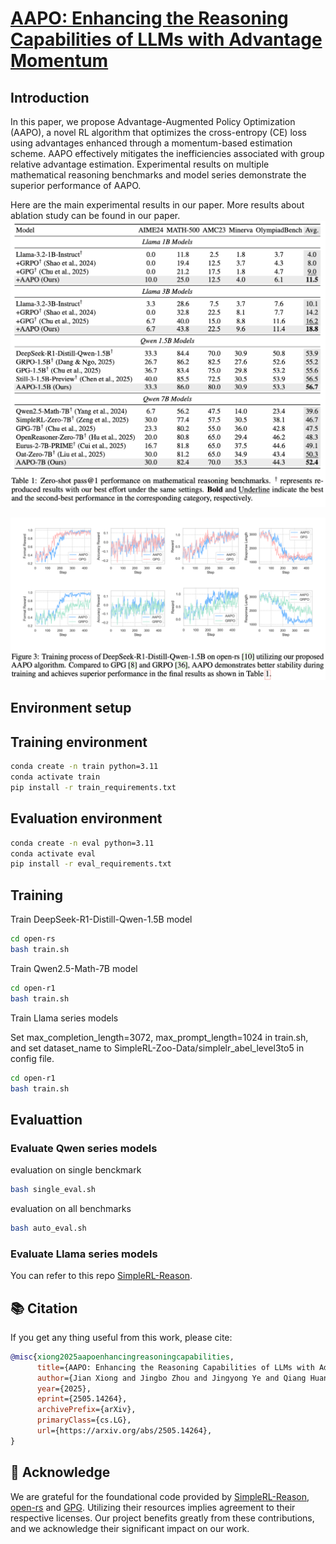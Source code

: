 # [AAPO: Enhancing the Reasoning Capabilities of LLMs with Advantage Momentum](https://arxiv.org/abs/2505.14264v2)

## Introduction
In this paper, we propose Advantage-Augmented Policy Optimization (AAPO), a novel RL algorithm
that optimizes the cross-entropy (CE) loss using advantages enhanced through a momentum-based estimation scheme. AAPO effectively mitigates the
inefficiencies associated with group relative advantage estimation. Experimental
results on multiple mathematical reasoning benchmarks and model series demonstrate the superior
performance of AAPO.

Here are the main experimental results in our paper. More results about ablation study can be found in our paper.
![](images/1.png)

![](images/2.png)


## Environment setup
## Training environment
```bash
conda create -n train python=3.11
conda activate train
pip install -r train_requirements.txt
```

## Evaluation environment
```bash
conda create -n eval python=3.11
conda activate eval
pip install -r eval_requirements.txt
```

## Training
Train DeepSeek-R1-Distill-Qwen-1.5B model
```bash
cd open-rs
bash train.sh
```

Train Qwen2.5-Math-7B model
```bash
cd open-r1
bash train.sh
```

Train Llama series models

Set max_completion_length=3072, max_prompt_length=1024 in train.sh, and set dataset_name to SimpleRL-Zoo-Data/simplelr_abel_level3to5 in config file.

```bash
cd open-r1
bash train.sh
```

## Evaluattion
### Evaluate Qwen series models
evaluation on single benckmark
```bash
bash single_eval.sh
```

evaluation on all benchmarks
```bash
bash auto_eval.sh
```

### Evaluate Llama series models
You can refer to this repo [SimpleRL-Reason](https://github.com/hkust-nlp/simpleRL-reason).

## 📚 Citation
If you get any thing useful from this work, please cite:
```bibtex
@misc{xiong2025aapoenhancingreasoningcapabilities,
      title={AAPO: Enhancing the Reasoning Capabilities of LLMs with Advantage Momentum}, 
      author={Jian Xiong and Jingbo Zhou and Jingyong Ye and Qiang Huang and Dejing Dou},
      year={2025},
      eprint={2505.14264},
      archivePrefix={arXiv},
      primaryClass={cs.LG},
      url={https://arxiv.org/abs/2505.14264}, 
}
```

## 🙏 Acknowledge
We are grateful for the foundational code provided by [SimpleRL-Reason](https://github.com/hkust-nlp/simpleRL-reason), [open-rs](https://github.com/knoveleng/open-rs) and [GPG](https://github.com/AMAP-ML/GPG). Utilizing their resources implies agreement to their respective licenses. Our project benefits greatly from these contributions, and we acknowledge their significant impact on our work.